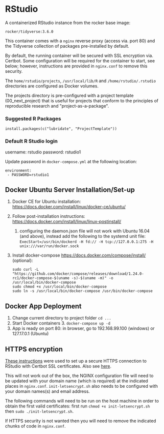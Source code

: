 RStudio
================

A containerized RStudio instance from the rocker base image:

    rocker/tidyverse:3.6.0

This container comes with a `nginx` reverse proxy (access via. port 80)
and the Tidyverse collection of packages pre-installed by default.

By default, the running container will be secured with SSL encryption via.
Certbot. Some configuration will be required for the container to start, see
below; however, instructions are provided in `nginx.conf` to remove this security.

The `home/rstudio/projects`, `/usr/local/lib/R` and `/home/rstudio/.rstudio`
directories are configured as Docker volumes.

The projects directory is pre-configured with a project template (00_next_project)
that is useful for projects that conform to the principles of reproducible research
and "project-as-a-package".

### Suggested R Packages

`install.packages(c("lubridate", "ProjectTemplate"))`

### Default R Studio login

username: rstudio
password: rstudio1

Update password in `docker-compose.yml` at the following location:

```
environment:
 - PASSWORD=rstudio1
```

## Docker Ubuntu Server Installation/Set-up

1.  Docker CE for Ubuntu installation:
    <https://docs.docker.com/install/linux/docker-ce/ubuntu/>
2.  Follow post-installation instructions:
    <https://docs.docker.com/install/linux/linux-postinstall/>
    1.  configuring the daemon.json file will not work with Ubuntu 16.04
        (and above), instead add the following to the systemd unit file:
        `ExecStart=/usr/bin/dockerd -H fd:// -H tcp://127.0.0.1:275 -H
        unix:///var/run/docker.sock`
3.  Install docker-compose <https://docs.docker.com/compose/install/>
    (optional):

        sudo curl -L "https://github.com/docker/compose/releases/download/1.24.0-rc1/docker-compose-$(uname -s)-$(uname -m)" -o /usr/local/bin/docker-compose
        sudo chmod +x /usr/local/bin/docker-compose
        sudo ln -s /usr/local/bin/docker-compose /usr/bin/docker-compose

## Docker App Deployment

1.  Change current directory to project folder `cd ...`
2.  Start Docker containers
    3.  `docker-compose up -d`
3.  App is ready on port 80: in browser, go to 192.168.99.100 (windows)
    or 127.17.0.1 (Ubuntu)

## HTTPS encryption

[These instructions](https://medium.com/@pentacent/nginx-and-lets-encrypt-with-docker-in-less-than-5-minutes-b4b8a60d3a71)
were used to set up a secure HTTPS connection to RStudio with Certbot SSL
certificates. Also see [here](https://github.com/wmnnd/nginx-certbot).

This will not work out of the box, the NGINX configuration file will need to be
updated with your domain name (which is required) at the indicated places in
`nginx.conf`. `init-letsencrypt.sh` also needs to be configured with your domain
names(s) and email address.

The following commands will need to be run on the host machine in order to obtain
the first valid certificates: first run `chmod +x init-letsencrypt.sh` then
`sudo ./init-letsencrypt.sh`.

If HTTPS security is not wanted then you will need to remove the indicated chunks
of code in `nginx.conf`.
